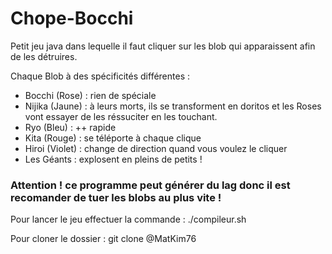 # Chope-Bocchi
Petit jeu java dans lequelle il faut cliquer sur les blob qui apparaissent afin de les détruires.

Chaque Blob à des spécificités différentes : 
 - Bocchi (Rose) : rien de spéciale
 - Nijika (Jaune) : à leurs morts, ils se transforment en doritos et les Roses vont essayer de les réssuciter en les touchant.
 - Ryo (Bleu) : ++ rapide
 - Kita (Rouge) : se téléporte à chaque clique
 - Hiroi (Violet) : change de direction quand vous voulez le cliquer
 - Les Géants : explosent en pleins de petits !
 
### Attention ! ce programme peut générer du lag donc il est recomander de tuer les blobs au plus vite !

Pour lancer le jeu effectuer la commande : 
./compileur.sh

Pour cloner le dossier : 
git clone @MatKim76
 
